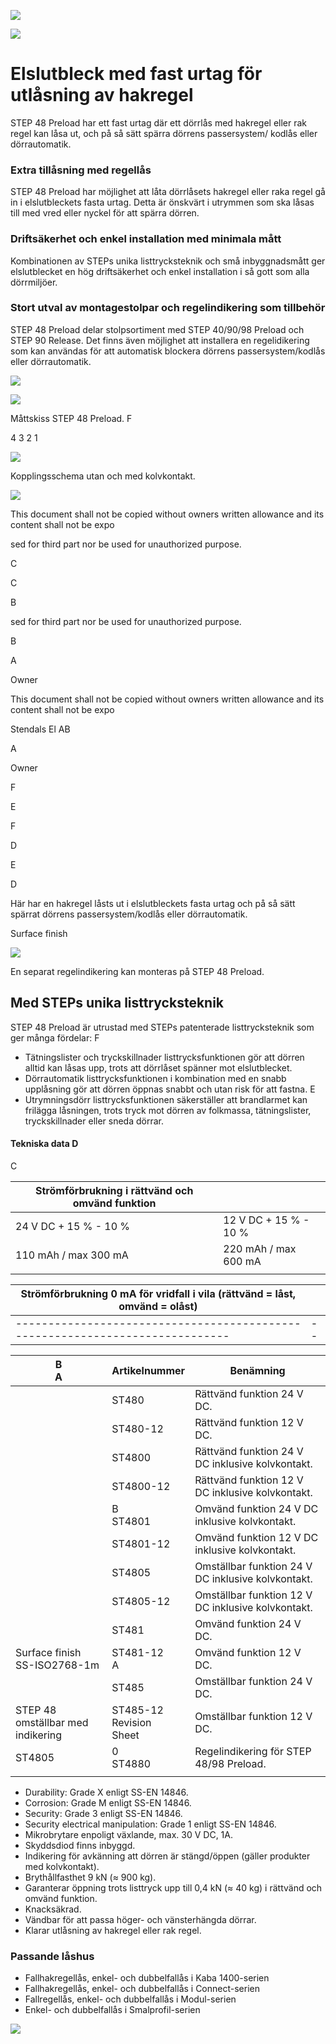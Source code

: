 ![](_page_0_Picture_0.jpeg)

![](_page_0_Picture_1.jpeg)

# Elslutbleck med fast urtag för utlåsning av hakregel

STEP 48 Preload har ett fast urtag där ett dörrlås med hakregel eller rak regel kan låsa ut, och på så sätt spärra dörrens passersystem/ kodlås eller dörrautomatik.

### Extra tillåsning med regellås

STEP 48 Preload har möjlighet att låta dörrlåsets hakregel eller raka regel gå in i elslutbleckets fasta urtag. Detta är önskvärt i utrymmen som ska låsas till med vred eller nyckel för att spärra dörren.

### Driftsäkerhet och enkel installation med minimala mått

Kombinationen av STEPs unika listtrycksteknik och små inbyggnadsmått ger elslutblecket en hög driftsäkerhet och enkel installation i så gott som alla dörrmiljöer.

### Stort utval av montagestolpar och regelindikering som tillbehör

STEP 48 Preload delar stolpsortiment med STEP 40/90/98 Preload och STEP 90 Release. Det finns även möjlighet att installera en regelidikering som kan användas för att automatisk blockera dörrens passersystem/kodlås eller dörrautomatik.

![](_page_0_Picture_10.jpeg)

![](_page_1_Figure_0.jpeg)

Måttskiss STEP 48 Preload. F

4 3 2 1

![](_page_1_Figure_2.jpeg)

Kopplingsschema utan och med kolvkontakt.

![](_page_1_Picture_4.jpeg)

This document shall not be copied without owners written allowance and its content shall not be expo

sed for third part nor be used for unauthorized purpose.

C

C

B

sed for third part nor be used for unauthorized purpose.

B

A

Owner

This document shall not be copied without owners written allowance and its content shall not be expo

Stendals El AB

A

Owner

F

E

F

D

E

D

Här har en hakregel låsts ut i elslutbleckets fasta urtag och på så sätt spärrat dörrens passersystem/kodlås eller dörrautomatik.

Surface finish

![](_page_1_Picture_6.jpeg)

En separat regelindikering kan monteras på STEP 48 Preload.

## Med STEPs unika listtrycksteknik

STEP 48 Preload är utrustad med STEPs patenterade listtrycksteknik som ger många fördelar: F

- Tätningslister och tryckskillnader listtrycksfunktionen gör att dörren alltid kan låsas upp, trots att dörrlåset spänner mot elslutblecket.
- Dörrautomatik listtrycksfunktionen i kombination med en snabb upplåsning gör att dörren öppnas snabbt och utan risk för att fastna. E
- Utrymningsdörr listtrycksfunktionen säkerställer att brandlarmet kan frilägga låsningen, trots tryck mot dörren av folkmassa, tätningslister, tryckskillnader eller sneda dörrar.

#### Tekniska data D

C

| Strömförbrukning i rättvänd och omvänd funktion |                       |  |
|-------------------------------------------------|-----------------------|--|
| 24 V DC + 15 % - 10 %                           | 12 V DC + 15 % - 10 % |  |
| 110 mAh / max 300 mA                            | 220 mAh / max 600 mA  |  |
|                                                 |                       |  |

| Strömförbrukning 0 mA för vridfall i vila (rättvänd = låst, omvänd = olåst) |  |
|-----------------------------------------------------------------------------|--|
|-----------------------------------------------------------------------------|--|

| B<br>A                            | Artikelnummer                 | Benämning                                          |
|-----------------------------------|-------------------------------|----------------------------------------------------|
|                                   | ST480                         | Rättvänd funktion 24 V DC.                         |
|                                   | ST480-12                      | Rättvänd funktion 12 V DC.                         |
|                                   | ST4800                        | Rättvänd funktion 24 V DC inklusive kolvkontakt.   |
|                                   | ST4800-12                     | Rättvänd funktion 12 V DC inklusive kolvkontakt.   |
|                                   | B<br>ST4801                   | Omvänd funktion 24 V DC inklusive kolvkontakt.     |
|                                   | ST4801-12                     | Omvänd funktion 12 V DC inklusive kolvkontakt.     |
|                                   | ST4805                        | Omställbar funktion 24 V DC inklusive kolvkontakt. |
|                                   | ST4805-12                     | Omställbar funktion 12 V DC inklusive kolvkontakt. |
|                                   | ST481                         | Omvänd funktion 24 V DC.                           |
| Surface finish<br>SS-ISO2768-1m   | ST481-12<br>A                 | Omvänd funktion 12 V DC.                           |
|                                   | ST485                         | Omställbar funktion 24 V DC.                       |
| STEP 48 omställbar med indikering | ST485-12<br>Revision<br>Sheet | Omställbar funktion 12 V DC.                       |
| ST4805                            | 0<br>ST4880                   | Regelindikering för STEP 48/98 Preload.            |
|                                   |                               |                                                    |

- Durability: Grade X enligt SS-EN 14846.
- Corrosion: Grade M enligt SS-EN 14846.
- Security: Grade 3 enligt SS-EN 14846.
- Security electrical manipulation: Grade 1 enligt SS-EN 14846.
- Mikrobrytare enpoligt växlande, max. 30 V DC, 1A.
- Skyddsdiod finns inbyggd.
- Indikering för avkänning att dörren är stängd/öppen (gäller produkter med kolvkontakt).
- Brythållfasthet 9 kN (≈ 900 kg).
- Garanterar öppning trots listtryck upp till 0,4 kN (≈ 40 kg) i rättvänd och omvänd funktion.
- Knacksäkrad.
- Vändbar för att passa höger- och vänsterhängda dörrar.
- Klarar utlåsning av hakregel eller rak regel.

### Passande låshus

- Fallhakregellås, enkel- och dubbelfallås i Kaba 1400-serien
- Fallhakregellås, enkel- och dubbelfallås i Connect-serien
- Fallregellås, enkel- och dubbelfallås i Modul-serien
- Enkel- och dubbelfallås i Smalprofil-serien

![](_page_1_Picture_34.jpeg)